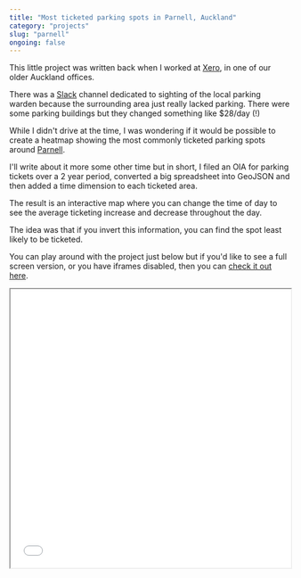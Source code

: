 ```yaml
---
title: "Most ticketed parking spots in Parnell, Auckland"
category: "projects"
slug: "parnell"
ongoing: false
---
```


This little project was written back when I worked at [Xero](https://xero.com/nz/), in one of our older Auckland offices.

There was a [Slack](https://slack.com) channel dedicated to sighting of the local parking warden because the surrounding area just really lacked parking. There were some parking buildings but they changed something like $28/day (!)

While I didn't drive at the time, I was wondering if it would be possible to create a heatmap showing the most commonly ticketed parking spots around [Parnell](https://en.wikipedia.org/wiki/Parnell,_New_Zealand).

I'll write about it more some other time but in short, I filed an OIA for parking tickets over a 2 year period, converted a big spreadsheet into GeoJSON and then added a time dimension to each ticketed area.

The result is an interactive map where you can change the time of day to see the average ticketing increase and decrease throughout the day.

The idea was that if you invert this information, you can find the spot least likely to be ticketed.

You can play around with the project just below but if you'd like to see a full screen version, or you have iframes disabled, then you can [check it out here](/project-src/parnell/).

<iframe src="/project-src/parnell" style="width: 100%; height: 500px;" allowfullscreen></iframe>
